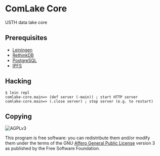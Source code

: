 # ComLake Core

USTH data lake core

## Prerequisites

* [Leiningen](https://leiningen.org)
* [RethinkDB](https://rethinkdb.com)
* [PostgreSQL](https://www.postgresql.org)
* [IPFS](https://ipfs.io)

## Hacking

    $ lein repl
    comlake-core.main=> (def server (-main)) ; start HTTP server
    comlake-core.main=> (.close server) ; stop server (e.g. to restart)

## Copying

![AGPLv3](https://www.gnu.org/graphics/agplv3-155x51.png)

This program is free software: you can redistribute them and/or modify them
under the terms of the GNU [Affero General Public License][agplv3] version 3
as published by the Free Software Foundation.

[agplv3]: https://www.gnu.org/licenses/agpl-3.0.html
